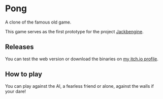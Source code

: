 # Pong
A clone of the famous old game.

This game serves as the first prototype for the project [Jackbengine](https://github.com/Jackbenfu/Jackbengine).

## Releases
You can test the web version or download the binaries on [my itch.io profile](https://jackbenfu.itch.io/pong).

## How to play
You can play against the AI, a fearless friend or alone, against the walls if your dare!
